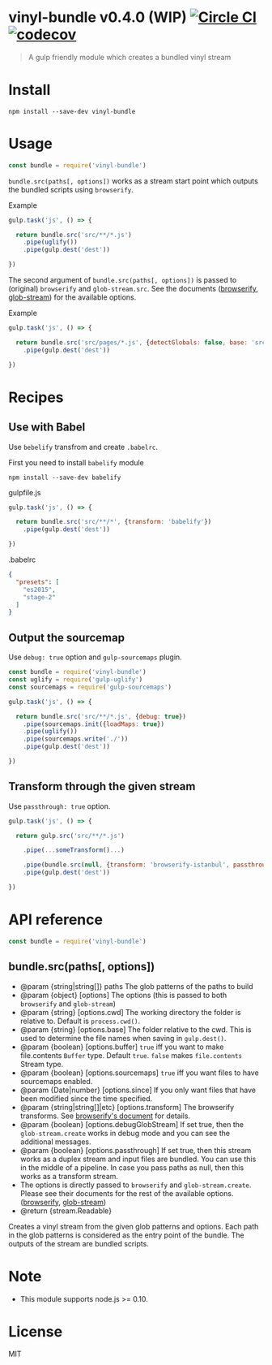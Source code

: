 # vinyl-bundle v0.4.0 (WIP) [![Circle CI](https://circleci.com/gh/kt3k/vinyl-bundle.svg?style=svg)](https://circleci.com/gh/kt3k/vinyl-bundle) [![codecov](https://codecov.io/gh/kt3k/vinyl-bundle/branch/master/graph/badge.svg)](https://codecov.io/gh/kt3k/vinyl-bundle)


> A gulp friendly module which creates a bundled vinyl stream

# Install

    npm install --save-dev vinyl-bundle

# Usage

```js
const bundle = require('vinyl-bundle')
```

`bundle.src(paths[, options])` works as a stream start point which outputs the bundled scripts using `browserify`.

Example
```js
gulp.task('js', () => {

  return bundle.src('src/**/*.js')
    .pipe(uglify())
    .pipe(gulp.dest('dest'))

})
```

The second argument of `bundle.src(paths[, options])` is passed to (original) `browserify` and `glob-stream.src`. See the documents ([browserify](https://github.com/substack/node-browserify#browserifyfiles--opts), [glob-stream](https://github.com/gulpjs/glob-stream#options)) for the available options.

Example
```js
gulp.task('js', () => {

  return bundle.src('src/pages/*.js', {detectGlobals: false, base: 'src/'})
    .pipe(gulp.dest('dest'))

})
```

# Recipes

## Use with Babel

Use `bebelify` transfrom and create `.babelrc`.

First you need to install `babelify` module

    npm install --save-dev babelify

gulpfile.js
```js
gulp.task('js', () => {

  return bundle.src('src/**/*', {transform: 'babelify'})
    .pipe(gulp.dest('dest'))

})
```

.babelrc
```json
{
  "presets": [
    "es2015",
    "stage-2"
  ]
}
```


## Output the sourcemap

Use `debug: true` option and `gulp-sourcemaps` plugin.

```js
const bundle = require('vinyl-bundle')
const uglify = require('gulp-uglify')
const sourcemaps = require('gulp-sourcemaps')

gulp.task('js', () => {

  return bundle.src('src/**/*.js', {debug: true})
    .pipe(sourcemaps.init({loadMaps: true})
    .pipe(uglify())
    .pipe(sourcemaps.write('./'))
    .pipe(gulp.dest('dest'))

})
```

## Transform through the given stream

Use `passthrough: true` option.

```js
gulp.task('js', () => {

  return gulp.src('src/**/*.js')

    .pipe(...someTransform()...)

    .pipe(bundle.src(null, {transform: 'browserify-istanbul', passthrough: true}))
    .pipe(gulp.dest('dest'))

})
```

# API reference

```js
const bundle = require('vinyl-bundle')
```

## bundle.src(paths[, options])

- @param {string|string[]} paths The glob patterns of the paths to build
- @param {object} [options] The options (this is passed to both `browserify` and `glob-stream`)
- @param {string} [options.cwd] The working directory the folder is relative to. Default is `process.cwd()`.
- @param {string} [options.base] The folder relative to the cwd. This is used to determine the file names when saving in `gulp.dest()`.
- @param {boolean} [options.buffer] `true` iff you want to make file.contents `Buffer` type. Default `true`. `false` makes `file.contents` Stream type.
- @param {boolean} [options.sourcemaps] `true` iff you want files to have sourcemaps enabled.
- @param {Date|number} [options.since] If you only want files that have been modified since the time specified.
- @param {string|string[]|etc} [options.transform] The browserify transforms. See [browserify's document](https://github.com/substack/node-browserify#browserifyfiles--opts) for details.
- @param {boolean} [options.debugGlobStream] If set true, then the `glob-stream.create` works in debug mode and you can see the additional messages.
- @param {boolean} [options.passthrough] If set true, then this stream works as a duplex stream and input files are bundled. You can use this in the middle of a pipeline. In case you pass paths as null, then this works as a transform stream.
- The options is directly passed to `browserify` and `glob-stream.create`. Please see their documents for the rest of the available options. ([browserify](https://github.com/substack/node-browserify#browserifyfiles--opts), [glob-stream](https://github.com/gulpjs/glob-stream#options))
- @return {stream.Readable<Vinyl>}

Creates a vinyl stream from the given glob patterns and options.
Each path in the glob patterns is considered as the entry point of the bundle.
The outputs of the stream are bundled scripts.

# Note

- This module supports node.js >= 0.10.

# License

MIT
